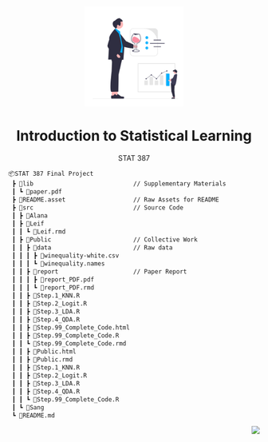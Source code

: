 <p align="center">
<a href="https://github.com/theRealLeif/STAT387" target="_blank">
<img src="README.asset\Logo.svg" width="200"/>
</a>
</p>

<h1 align="center">Introduction to Statistical Learning</h1>
<p align="center">STAT 387</p>

```
📦STAT 387 Final Project
 ┣ 📂lib                            // Supplementary Materials
 ┃ ┗ 📄paper.pdf
 ┣ 📂README.asset                   // Raw Assets for README 
 ┣ 📂src                            // Source Code
 ┃ ┣ 📂Alana
 ┃ ┣ 📂Leif
 ┃ ┃ ┗ 📄Leif.rmd
 ┃ ┣ 📂Public                       // Collective Work
 ┃ ┃ ┣ 📂data                       // Raw data
 ┃ ┃ ┃ ┣ 📄winequality-white.csv
 ┃ ┃ ┃ ┗ 📄winequality.names
 ┃ ┃ ┣ 📂report                     // Paper Report
 ┃ ┃ ┃ ┣ 📄report_PDF.pdf
 ┃ ┃ ┃ ┗ 📄report_PDF.rmd
 ┃ ┃ ┣ 📄Step.1_KNN.R
 ┃ ┃ ┣ 📄Step.2_Logit.R
 ┃ ┃ ┣ 📄Step.3_LDA.R
 ┃ ┃ ┣ 📄Step.4_QDA.R
 ┃ ┃ ┣ 📄Step.99_Complete_Code.html
 ┃ ┃ ┣ 📄Step.99_Complete_Code.R
 ┃ ┃ ┗ 📄Step.99_Complete_Code.rmd
 ┃ ┃ ┣ 📄Public.html
 ┃ ┃ ┣ 📄Public.rmd
 ┃ ┃ ┣ 📄Step.1_KNN.R
 ┃ ┃ ┣ 📄Step.2_Logit.R
 ┃ ┃ ┣ 📄Step.3_LDA.R
 ┃ ┃ ┣ 📄Step.4_QDA.R
 ┃ ┃ ┗ 📄Step.99_Complete_Code.R
 ┃ ┗ 📂Sang
 ┗ 📄README.md
```

<p align="right">
<a href="https://github.com/theRealLeif/STAT387" target="_blank">
<img src="https://img.shields.io/github/last-commit/theRealLeif/STAT387?label=Last%20commit"/>
</a>
</p>